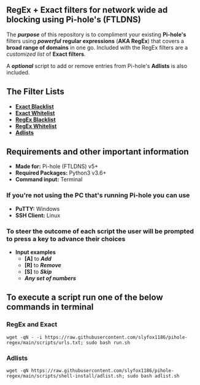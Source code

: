 ## RegEx + Exact filters for network wide ad blocking using Pi-hole's (FTLDNS)

The ***purpose*** of this repository is to compliment your existing **Pi-hole's** filters using ***powerful*** **regular expressions** (**AKA RegEx**) that covers a **broad range of domains** in one go. Included with the RegEx filters are a *customized list* of **Exact filters**.

A ***optional*** script to add or remove entries from Pi-hole's **Adlists** is also included.

## The Filter Lists
  - **[Exact Blacklist](https://raw.githubusercontent.com/slyfox1186/pihole-regex/main/domains/blacklist/exact-blacklist.txt)**
  - **[Exact Whitelist](https://raw.githubusercontent.com/slyfox1186/pihole-regex/main/domains/whitelist/exact-whitelist.txt)**
  - **[RegEx Blacklist](https://raw.githubusercontent.com/slyfox1186/pihole-regex/main/domains/blacklist/regex-blacklist.txt)**
  - **[RegEx Whitelist](https://raw.githubusercontent.com/slyfox1186/pihole-regex/main/domains/whitelist/regex-whitelist.txt)**
  - **[Adlists](https://raw.githubusercontent.com/slyfox1186/pihole-regex/main/domains/adlist/adlists.txt)**

## Requirements and other important information
* **Made for:** Pi-hole (FTLDNS) v5+
* **Required Packages:** Python3 v3.6+
* **Command input:** Terminal

### **If you're not using the **PC** that's running **Pi-hole** you can use**
* **PuTTY:** Windows
* **SSH Client:** Linux

### **To steer the outcome of each script the user will be prompted to press a key to advance their choices**
* **Input examples**
  - **[A]** to ***Add***
  - **[R]** to ***Remove***
  - **[S]** to ***Skip***
  - ***Any set of numbers***

## To execute a script run one of the below commands in terminal

### RegEx and Exact
```
wget -qN - -i https://raw.githubusercontent.com/slyfox1186/pihole-regex/main/scripts/urls.txt; sudo bash run.sh

```
### Adlists
```
wget -qN https://raw.githubusercontent.com/slyfox1186/pihole-regex/main/scripts/shell-install/adlist.sh; sudo bash adlist.sh

```
